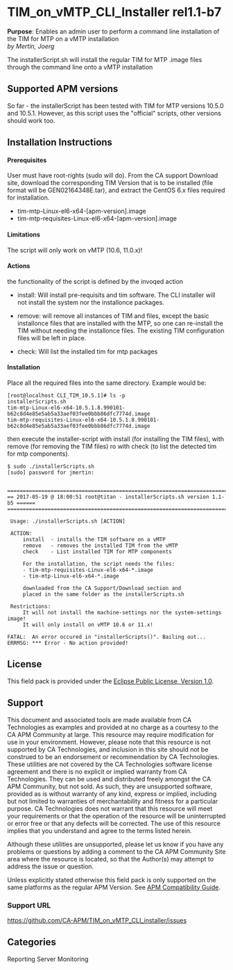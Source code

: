 # TIM_on_vMTP_CLI_Installer rel1.1-b7

**Purpose**: Enables an admin user to perform a command line installation of the TIM for MTP on a vMTP installation  
  _by Mertin, Joerg_

The installerScript.sh will install the regular TIM for MTP .image files
through the command line onto a vMTP installation

## Supported APM versions
So far - the installerScript has been tested with TIM for MTP versions
10.5.0 and 10.5.1. However, as this script uses the "official"
scripts, other versions should work too.

## Installation Instructions

#### Prerequisites

User must have root-rights (sudo will do).
From the CA support Download site, download the corresponding TIM
Version that is to be installed (file format will be
GEN02164348E.tar), and extract the CentOS 6.x files required for
installation.

- tim-mtp-Linux-el6-x64-[apm-version].image
- tim-mtp-requisites-Linux-el6-x64-[apm-version].image


#### Limitations

The script will only work on vMTP (10.6, 11.0.x)!


#### Actions

the functionality of the script is defined by the invoqed action

- install: Will install pre-requisits and tim software. The CLI
  installer will not install the system nor the installonce packages.

- remove: will remove all instances of TIM and files, except the basic
installonce files that are installed with the MTP, so one can
re-install the TIM without needing the installonce files. The existing
TIM configuration files will be left in place.

- check: Will list the installed tim for mtp packages


#### Installation

Place all the required files into the same directory.
Example would be:
```
[root@localhost CLI_TIM_10.5.1]# ls -p
installerScripts.sh
tim-mtp-Linux-el6-x64-10.5.1.8.990101-b62c8d4e85e5ab5a33aef03fee0bbb86dfc7774d.image
tim-mtp-requisites-Linux-el6-x64-10.5.1.8.990101-b62c8d4e85e5ab5a33aef03fee0bbb86dfc7774d.image
```

then execute the installer-script with install (for installing the TIM
files), with remove (for removing the TIM files) ro with check (to
list the detected tim for mtp components).
```
$ sudo ./installerScripts.sh 
[sudo] password for jmertin: 


===============================================================================
== 2017-05-19 @ 18:00:51 root@titan - installerScripts.sh version 1.1-b5 ======
===============================================================================

 Usage: ./installerScripts.sh [ACTION]

 ACTION:
     install  - installs the TIM software on a vMTP
     remove   - removes the installed TIM from the vMTP
     check    - List installed TIM for MTP components

     For the installation, the script needs the files:
     - tim-mtp-requisites-Linux-el6-x64-*.image
     - tim-mtp-Linux-el6-x64-*.image

     downloaded from the CA Support/Download section and
     placed in the same folder as the installerScripts.sh

 Restrictions:
     It will not install the machine-settings nor the system-settings image!
     It will only install on vMTP 10.6 or 11.x!

FATAL:  An error occured in "installerScripts()". Bailing out...
ERRMSG: *** Error - No action provided!
```





## License
This field pack is provided under the [Eclipse Public License, Version
1.0](https://github.com/CA-APM/fieldpack.apm-scripts/blob/master/LICENSE).

## Support
This document and associated tools are made available from CA
Technologies as examples and provided at no charge as a courtesy to
the CA APM Community at large. This resource may require modification
for use in your environment. However, please note that this resource
is not supported by CA Technologies, and inclusion in this site should
not be construed to be an endorsement or recommendation by CA
Technologies. These utilities are not covered by the CA Technologies
software license agreement and there is no explicit or implied
warranty from CA Technologies. They can be used and distributed freely
amongst the CA APM Community, but not sold. As such, they are
unsupported software, provided as is without warranty of any kind,
express or implied, including but not limited to warranties of
merchantability and fitness for a particular purpose. CA Technologies
does not warrant that this resource will meet your requirements or
that the operation of the resource will be uninterrupted or error free
or that any defects will be corrected. The use of this resource
implies that you understand and agree to the terms listed herein.

Although these utilities are unsupported, please let us know if you
have any problems or questions by adding a comment to the CA APM
Community Site area where the resource is located, so that the
Author(s) may attempt to address the issue or question.

Unless explicitly stated otherwise this field pack is only supported
on the same platforms as the regular APM Version. See [APM
Compatibility Guide](http://www.ca.com/us/support/ca-support-online/product-content/status/compatibility-matrix/application-performance-management-compatibility-guide.aspx).



### Support URL
https://github.com/CA-APM/TIM_on_vMTP_CLI_installer/issues


## Categories
Reporting Server Monitoring
